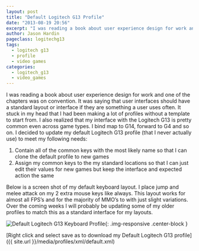```yaml
---
layout: post
title: "Default Logitech G13 Profile"
date: "2013-08-19 20:56"
excerpt: "I was reading a book about user experience design for work and one of the chapters was on convention. It was saying that user interfaces should have a standard layout or interface if they are something a user uses often. It stuck in my head that I had been making a lot of profiles without a template to start from."
author: Jason Hardin
pageclass: logitechg13
tags:
  - logitech g13
  - profile
  - video games
categories:
  - logitech_g13
  - video_games
---
```

I was reading a book about user experience design for work and one of the chapters was on convention. It was saying that user interfaces should have a standard layout or interface if they are something a user uses often. It stuck in my head that I had been making a lot of profiles without a template to start from. I also realized that my interface with the Logitech G13 is pretty common even across game types. I bind map to G14, forward to G4 and so on. I decided to update my default Logitech G13 profile (that I never actually use) to meet my following needs:

1. Contain all of the common keys with the most likely name so that I can clone the default profile to new games
1. Assign my common keys to the my standard locations so that I can just edit their values for new games but keep the interface and expected action the same

Below is a screen shot of my default keyboard layout. I place jump and melee attack on my 2 extra mouse keys like always. This layout works for almost all FPS’s and for the majority of MMO’s to with just slight variations. Over the coming weeks I will probably be updating some of my older profiles to match this as a standard interface for my layouts.

![Default Logitech G13 Keyboard Profile]({{site.url}}/media/profiles/img/default_keyboard_layout.png){: .img-responsive  .center-block }

[Right click and select save as to download my Default Logitech G13 profile]({{ site.url }}/media/profiles/xml/default.xml)
